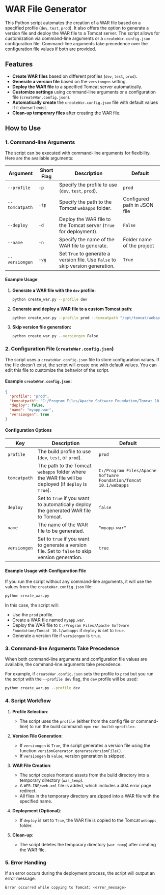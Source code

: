# WAR File Generator

This Python script automates the creation of a WAR file based on a specified profile (`dev`, `test`, `prod`). It also offers the option to generate a version file and deploy the WAR file to a Tomcat server. The script allows for customization via command-line arguments or a `createWar.config.json` configuration file. Command-line arguments take precedence over the configuration file values if both are provided.

## Features

- **Create WAR files** based on different profiles (`dev`, `test`, `prod`).
- **Generate a version file** based on the `versiongen` setting.
- **Deploy the WAR file** to a specified Tomcat server automatically.
- **Customize settings** using command-line arguments or a configuration file (`createWar.config.json`).
- **Automatically create** the `createWar.config.json` file with default values if it doesn't exist.
- **Clean-up temporary files** after creating the WAR file.

## How to Use

### 1. Command-line Arguments

The script can be executed with command-line arguments for flexibility. Here are the available arguments:

| Argument          | Short Flag | Description                                                                                     | Default    |
|-------------------|------------|-------------------------------------------------------------------------------------------------|------------|
| `--profile`       | `-p`       | Specify the profile to use (`dev`, `test`, `prod`).                                              | `prod`     |
| `--tomcatpath`    | `-tp`      | Specify the path to the Tomcat `webapps` folder.                                                 | Configured path in JSON file |
| `--deploy`        | `-d`       | Deploy the WAR file to the Tomcat server (`True` for deployment).                                | `False`    |
| `--name`          | `-n`       | Specify the name of the WAR file to generate.                                                    | Folder name of the project |
| `--versiongen`    | `-vg`      | Set `True` to generate a version file. Use `False` to skip version generation.                   | `True`     |

#### Example Usage

1. **Generate a WAR file with the `dev` profile:**

   ```bash
   python create_war.py --profile dev
   ```

2. **Generate and deploy a WAR file to a custom Tomcat path:**

   ```bash
   python create_war.py --profile prod --tomcatpath "/opt/tomcat/webapps" --deploy
   ```

3. **Skip version file generation:**

   ```bash
   python create_war.py --versiongen False
   ```

### 2. Configuration File (`createWar.config.json`)

The script uses a `createWar.config.json` file to store configuration values. If the file doesn't exist, the script will create one with default values. You can edit this file to customize the behavior of the script.

#### Example `createWar.config.json`:

```json
{
  "profile": "prod",
  "tomcatpath": "C:/Program Files/Apache Software Foundation/Tomcat 10.1/webapps",
  "deploy": false,
  "name": "myapp.war",
  "versiongen": true
}
```

#### Configuration Options

| Key           | Description                                                                                       | Default                                      |
|---------------|---------------------------------------------------------------------------------------------------|----------------------------------------------|
| `profile`     | The build profile to use (`dev`, `test`, or `prod`).                                               | `prod`                                       |
| `tomcatpath`  | The path to the Tomcat `webapps` folder where the WAR file will be deployed (if `deploy` is `True`).| `C:/Program Files/Apache Software Foundation/Tomcat 10.1/webapps` |
| `deploy`      | Set to `true` if you want to automatically deploy the generated WAR file to Tomcat.                | `false`                                      |
| `name`        | The name of the WAR file to be generated.                                                          | `"myapp.war"`                                |
| `versiongen`  | Set to `true` if you want to generate a version file. Set to `false` to skip version generation.    | `true`                                       |

#### Example Usage with Configuration File

If you run the script without any command-line arguments, it will use the values from the `createWar.config.json` file:

```bash
python create_war.py
```

In this case, the script will:
- Use the `prod` profile.
- Create a WAR file named `myapp.war`.
- Deploy the WAR file to `C:/Program Files/Apache Software Foundation/Tomcat 10.1/webapps` if `deploy` is set to `true`.
- Generate a version file if `versiongen` is `true`.

### 3. Command-line Arguments Take Precedence

When both command-line arguments and configuration file values are available, the command-line arguments take precedence.

For example, if `createWar.config.json` sets the profile to `prod` but you run the script with the `--profile dev` flag, the `dev` profile will be used:

```bash
python create_war.py --profile dev
```

### 4. Script Workflow

1. **Profile Selection**:
   - The script uses the `profile` (either from the config file or command-line) to run the build command: `npm run build:<profile>`.

2. **Version File Generation**:
   - If `versiongen` is `True`, the script generates a version file using the function `versionGenerator.generateVersionFile()`.
   - If `versiongen` is `False`, version generation is skipped.

3. **WAR File Creation**:
   - The script copies frontend assets from the build directory into a temporary directory (`war_temp`).
   - A `WEB-INF/web.xml` file is added, which includes a 404 error page redirect.
   - All files in the temporary directory are zipped into a WAR file with the specified name.

4. **Deployment (Optional)**:
   - If `deploy` is set to `True`, the WAR file is copied to the Tomcat `webapps` folder.

5. **Clean-up**:
   - The script deletes the temporary directory (`war_temp`) after creating the WAR file.

### 5. Error Handling

If an error occurs during the deployment process, the script will output an error message.

```bash
Error occurred while copying to Tomcat: <error_message>
```
